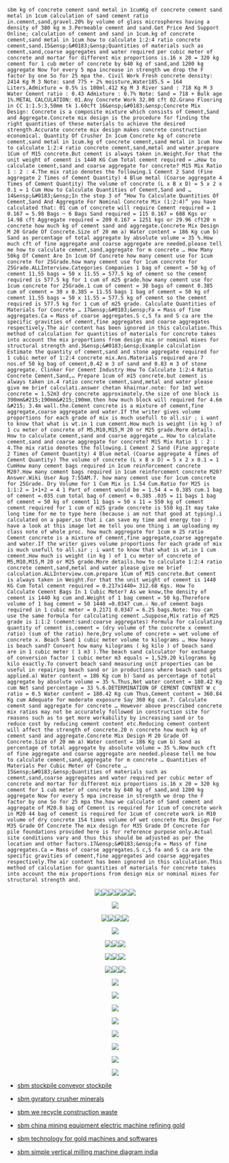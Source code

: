
```
sbm kg of concrete cement sand metal in 1cumKg of concrete cement sand metal in 1cum calculation of sand cement ratio in.cement,sand,gravel.20% by volume of glass microspheres having a density of 380 kg m 3.Permeable cement and sand.Get Price And Support Online; calculation of cement and sand in 1cum.kg of concrete cement,sand metal in 1cum how to calculate 1:2:4 ratio concrete cement,sand.15&ensp;&#0183;&ensp;Quantities of materials such as cement,sand,coarse aggregates and water required per cubic meter of concrete and mortar for different mix proportions is.16 x 20 = 320 kg cement for 1 cub meter of concrete by 640 kg of sand,and 1200 kg aggregate Now for every 5 mpa increase in strength we drop the F factor by one So for 25 mpa the. Civil Work Fresh concrete density: 2414 Kg M 3 Note: sand 775 + 2% moisture,Water185.5 = 164 Liters,Admixture = 0.5% is 100ml.412 Kg M 3 River sand : 718 Kg M 3 Water Cement ratio : 0.43 Admixture : 0.7% Note: Sand = 718 + Bulk age 1%.METAL CALCULATION: 01.Any Concrete Work 32.00 cft 02.Grano Flooring in CC 1:1.5:3,50mm tk 1.60cft 16&ensp;&#0183;&ensp;Concrete Mix Design: Concrete is a composite mixture which consists of Cement,Sand and Aggregate.Concrete mix design is the procedure for finding the right quantities of these materials to achieve the desired strength.Accurate concrete mix design makes concrete construction economical. Quantity Of Crusher In 1cum Concrete kg of concrete cement,sand metal in 1cum.kg of concrete cement,sand metal in 1cum how to calculate 1:2:4 ratio concrete cement,sand,metal and water.prepare 1Cum of M15 concrete.But cement is always taken in.Weight.For that the unit weight of cement is 1440 KG Cum Total cement required = …How to calculate cement,sand and coarse aggregate for concrete? M15 Mix Ratio 1 : 2 : 4.The mix ratio denotes the following.1 Cement 2 Sand (Fine aggregate 2 Times of Cement Quantity) 4 Blue metal (Coarse aggregate 4 Times of Cement Quantity) The volume of concrete (L x B x D) = 5 x 2 x 0.1 = 1 Cum How to Calculate Quantities of Cement,Sand and … 14&ensp;&#0183;&ensp;In the step 3 of “How To Calculate Quantities Of Cement,Sand And Aggregate For Nominal Concrete Mix (1:2:4)” you have calculated that: 01 cum of concrete will require Cement required = 1 0.167 = 5.98 Bags ~ 6 Bags Sand required = 115 0.167 = 688 Kgs or 14.98 cft Aggregate required = 209 0.167 = 1251 kgs or 29.96 cft20 n concrete how much kg of cement sand and aggregate.Concrete Mix Design M 20 Grade Of Concrete.Size of 20 mm a) Water content = 186 Kg cum b) Sand as percentage of total aggregate by absolute volume = 35 %.How much cft of fine aggregate and coarse aggregate are needed.please tell me how to calculate cement,sand,aggregate for m concrete … How Many 50kg Of Cement Are In 1cum Of Concrete how many cement use for 1cum concrete for 25Grade.how many cement use for 1cum concrete for 25Grade.ALLInterview.Categories Companies 1 bag of cement = 50 kg of cement 11.55 bags = 50 x 11.55 = 577.5 kg of cement so the cement required is 577.5 kg for 1 cum of m25 grade.how many cement use for 1cum concrete for 25Grade.1 cum of cement = 30 bags of cement 0.385 cum of cement = 30 x 0.385 = 11.55 bags 1 bag of cement = 50 kg of cement 11.55 bags = 50 x 11.55 = 577.5 kg of cement so the cement required is 577.5 kg for 1 cum of m25 grade. Calculate Quantities of Materials for Concrete … 17&ensp;&#0183;&ensp;Fa = Mass of fine aggregates.Ca = Mass of coarse aggregates.S c,S fa and S ca are the specific gravities of cement,fine aggregates and coarse aggregates respectively.The air content has been ignored in this calculation.This method of calculation for quantities of materials for concrete takes into account the mix proportions from design mix or nominal mixes for structural strength and.3&ensp;&#0183;&ensp;Example calculation Estimate the quantity of cement,sand and stone aggregate required for 1 cubic meter of 1:2:4 concrete mix.Ans.Materials required are 7 nos.of 50 kg bag of cement,0.42 m 3 of sand and 0.83 m 3 of stone aggregate. Clinker For Cement Industry How To Calculate 1:2:4 Ratio Concrete Cement,Sand,… Prepare 1cum of m15 concrete.but cement is always taken in.4 ratio concrete cement,sand,metal and water please give me brief calculati.answer chetan khairnar.note: for 1m3 wet concrete = 1.52m3 dry concrete approximately.the size of one block is 390mm&#215;190mm&#215;190mm.then how much block will required for 4.6m &#215; 3.4m wall.the.Cement concrete is a mixture of cement,fine aggregate,coarse aggregate and water.If the writer gives volume proportions for each grade of mix is much usefull to all.sir ; i want to know that what is wt.in 1 cum cement.How much is weight (in kg ) of 1 cu meter of concrete of M5,M10,M15,M 20 or M25 grade.More details. How to calculate cement,sand and coarse aggregate … How to calculate cement,sand and coarse aggregate for concrete? M15 Mix Ratio 1 : 2 : 4.The mix ratio denotes the following.1 Cement 2 Sand (Fine aggregate 2 Times of Cement Quantity) 4 Blue metal (Coarse aggregate 4 Times of Cement Quantity) The volume of concrete (L x B x D) = 5 x 2 x 0.1 = 1 CumHow many cement bags required in 1cum reinforcement concrete M20?.How many cement bags required in 1cum reinforcement concrete M20? Answer.Wiki User Aug 7:55AM.7. how many cement use for 1cum concrete for 25Grade. Dry Volume for 1 Cum Mix is 1.54 Cum.Ratio for M25 is 1:1:2 = 1+1+2 = 4 1 Part of cement would be = 1.54 4 = 0.385 cum.1 bag of cement =.035 cum total bag of cement = 0.385 .035 = 11 bags 1 bag of cement = 50 kg of cement 11 bags = 50 x 11 = 550 kg of cement cement required for 1 cum of m25 grade concrete is 550 kg.It may take long time for me to type here (because i am not that good at typing).i calculated on a paper,so that i can save my time and energy too : ) have a look at this image let me tell you one thing i am uploading my class note of whole proc. how much aggregate for 1cum m 25 ratio Cement concrete is a mixture of cement,fine aggregate,coarse aggregate and water.If the writer gives volume proportions for each grade of mix is much usefull to all.sir ; i want to know that what is wt.in 1 cum cement.How much is weight (in kg ) of 1 cu meter of concrete of M5,M10,M15,M 20 or M25 grade.More details.how to calculate 1:2:4 ratio concrete cement,sand,metal and water please give me brief calculation.ALLInterview.com.prepare 1Cum of M15 concrete.But cement is always taken in Weight.For that the unit weight of cement is 1440 KG Cum Total cement required = 0.217x1440= 312.68 Kgs. How To Calculate Cement Bags In 1 Cubic Meter? As we know,the density of cement is 1440 kg cum and.Weight of 1 bag cement = 50 kg.Therefore volume of 1 bag cement = 50 1440 =0.0347 cum.∴ No.of cement bags required in 1 cubic meter = 0.2171 0.0347 = 6.25 bags.Note: You can use the same formula for calculating cement …Suppose,Mix ratio of M25 grade is 1:1:2 (cement:sand:coarse aggregates) Formula for calculating quantity of cement is,cement = (dry volume of the concrete x cement ratio) (sum of the ratio) here,Dry volume of concrete = wet volume of concrete x. Beach Sand 1 cubic meter volume to kilograms … How heavy is beach sand? Convert how many kilograms ( kg kilo ) of beach sand are in 1 cubic meter ( 1 m3 ).The beach sand calculator for exchange of conversion factor 1 cubic meter m3 equals = 1,529.20 kilograms kg kilo exactly.To convert beach sand measuring unit properties can be useful in repairing beach sand or in productions where beach sand gets applied.a) Water content = 186 Kg cum b) Sand as percentage of total aggregate by absolute volume = 35 %.Thus,Net water content = 180.42 Kg cum Net sand percentage = 33 %.6.DETERMINATION OF CEMENT CONTENT W c ratio = 0.5 Water content = 180.42 Kg cum Thus,Cement content = 360.84 Kg cum Adequate for moderate exposure Say 360 Kg cum.7. Calculate cement sand aggregate for concrete … However above prescribed concrete mix ratios may not be accurately followed in construction site for reasons such as to get more workability by increasing sand or to reduce cost by reducing cement content etc.Reducing cement content will affect the strength of concrete.20 n concrete how much kg of cement sand and aggregate.Concrete Mix Design M 20 Grade Of Concrete.Size of 20 mm a) Water content = 186 Kg cum b) Sand as percentage of total aggregate by absolute volume = 35 %.How much cft of fine aggregate and coarse aggregate are needed.please tell me how to calculate cement,sand,aggregate for m concrete … Quantities of Materials Per Cubic Meter of Concrete … 15&ensp;&#0183;&ensp;Quantities of materials such as cement,sand,coarse aggregates and water required per cubic meter of concrete and mortar for different mix proportions is.16 x 20 = 320 kg cement for 1 cub meter of concrete by 640 kg of sand,and 1200 kg aggregate Now for every 5 mpa increase in strength we drop the F factor by one So for 25 mpa the.how we calculate of Sand cement and aggregate of M20.8 bag of Cement is required for 1cum of concrete work in M20 44 bag of cement is required for 1cum of concrete work in M10 volume of dry concrete 154 times volume of wet concrete Mix Design For M35 Grade Of Concrete The mix design for M35 Grade Of Concrete for pile foundations provided here is for reference purpose only.Actual site conditions vary and thus this should be adjusted as per the location and other factors.17&ensp;&#0183;&ensp;Fa = Mass of fine aggregates.Ca = Mass of coarse aggregates.S c,S fa and S ca are the specific gravities of cement,fine aggregates and coarse aggregates respectively.The air content has been ignored in this calculation.This method of calculation for quantities of materials for concrete takes into account the mix proportions from design mix or nominal mixes for structural strength and. 
```

<div align="center">
  
<a rel="nofollow" href="https://m.shibang-china.com?f=github&k=sbm+kg+of+concrete+cement+sand+metal+in+1cum"><img src="https://static.shibang-china.com/en/l.png"></a><img src="https://static.shibang-china.com/en/hw.png"><a rel="nofollow" href="https://m.shibang-china.com/product/?f=github&k=sbm+kg+of+concrete+cement+sand+metal+in+1cum"><img src="https://static.shibang-china.com/en/p.png"></a><a rel="nofollow" href="https://m.shibang-china.com/cases/?f=github&k=sbm+kg+of+concrete+cement+sand+metal+in+1cum"><img src="https://static.shibang-china.com/en/c.png"></a><a rel="nofollow" href="https://m.shibang-china.com/news/?f=github&k=sbm+kg+of+concrete+cement+sand+metal+in+1cum"><img src="https://static.shibang-china.com/en/n.png"></a><a rel="nofollow" href="https://m.shibang-china.com?f=github&k=sbm+kg+of+concrete+cement+sand+metal+in+1cum"><img src="https://static.shibang-china.com/en/m.png"></a>

<a rel="nofollow" href="https://m.shibang-china.com/product/?f=github&k=sbm+kg+of+concrete+cement+sand+metal+in+1cum"><img src="https://static.shibang-china.com/en/b.jpg"></a>
  
<a rel="nofollow" href="https://m.shibang-china.com/solution-aggregate.html?f=github&k=sbm+kg+of+concrete+cement+sand+metal+in+1cum"><img src="https://static.shibang-china.com/en/a.jpg"></a><a rel="nofollow" href="https://m.shibang-china.com/solution-mine.html?f=github&k=sbm+kg+of+concrete+cement+sand+metal+in+1cum"><img src="https://static.shibang-china.com/en/m.jpg"></a><a rel="nofollow" href="https://m.shibang-china.com/solution-mill.html?f=github&k=sbm+kg+of+concrete+cement+sand+metal+in+1cum"><img src="https://static.shibang-china.com/en/g.jpg"></a><a rel="nofollow" href="https://m.shibang-china.com/solution-epc.html?f=github&k=sbm+kg+of+concrete+cement+sand+metal+in+1cum"><img src="https://static.shibang-china.com/en/e.jpg"></a>

<a rel="nofollow" href="https://m.shibang-china.com/product/?f=github&k=sbm+kg+of+concrete+cement+sand+metal+in+1cum"><img src="https://static.shibang-china.com/en/a-p.png"></a>

<a rel="nofollow" href="https://m.shibang-china.com/product/crusher/c6x.html?f=github&k=sbm+kg+of+concrete+cement+sand+metal+in+1cum"><img src="https://static.shibang-china.com/en/j.jpg"></a><a rel="nofollow" href="https://m.shibang-china.com/product/crusher/ci5x.html?f=github&k=sbm+kg+of+concrete+cement+sand+metal+in+1cum"><img src="https://static.shibang-china.com/en/i.jpg"></a><a rel="nofollow" href="https://m.shibang-china.com/product/crusher/hst.html?f=github&k=sbm+kg+of+concrete+cement+sand+metal+in+1cum"><img src="https://static.shibang-china.com/en/c.jpg"></a>

<a rel="nofollow" href="https://m.shibang-china.com/product/mill/mtw.html?f=github&k=sbm+kg+of+concrete+cement+sand+metal+in+1cum"><img src="https://static.shibang-china.com/en/mtw.jpg"></a><a rel="nofollow" href="https://m.shibang-china.com/product/mill/scm.html?f=github&k=sbm+kg+of+concrete+cement+sand+metal+in+1cum"><img src="https://static.shibang-china.com/en/scm.jpg"></a><a rel="nofollow" href="https://m.shibang-china.com/product/mill/lm.html?f=github&k=sbm+kg+of+concrete+cement+sand+metal+in+1cum"><img src="https://static.shibang-china.com/en/lm.jpg"></a>

<a rel="nofollow" href="https://m.shibang-china.com/product/sand/vsi6x.html?f=github&k=sbm+kg+of+concrete+cement+sand+metal+in+1cum"><img src="https://static.shibang-china.com/en/6x.jpg"></a><a rel="nofollow" href="https://m.shibang-china.com/product/sand/vu.html?f=github&k=sbm+kg+of+concrete+cement+sand+metal+in+1cum"><img src="https://static.shibang-china.com/en/vu.jpg"></a><a rel="nofollow" href="https://m.shibang-china.com/product/mobile/klun.html?f=github&k=sbm+kg+of+concrete+cement+sand+metal+in+1cum"><img src="https://static.shibang-china.com/en/k.jpg"></a>

<a rel="nofollow" href="https://m.shibang-china.com/cases/?f=github&k=sbm+kg+of+concrete+cement+sand+metal+in+1cum"><img src="https://static.shibang-china.com/en/case.png"></a>

<a rel="nofollow" href="https://m.shibang-china.com/cases/aggregate/202.html?f=github&k=sbm+kg+of+concrete+cement+sand+metal+in+1cum"><img src="https://static.shibang-china.com/en/c-1.jpg"></a>

<a rel="nofollow" href="https://m.shibang-china.com/cases/aggregate/203.html?f=github&k=sbm+kg+of+concrete+cement+sand+metal+in+1cum"><img src="https://static.shibang-china.com/en/c-2.jpg"></a>

<a rel="nofollow" href="https://m.shibang-china.com/cases/mill/123.html?f=github&k=sbm+kg+of+concrete+cement+sand+metal+in+1cum"><img src="https://static.shibang-china.com/en/c-3.jpg"></a>

<a rel="nofollow" href="https://m.shibang-china.com/contact_us.html?f=github&k=sbm+kg+of+concrete+cement+sand+metal+in+1cum"><img src="https://static.shibang-china.com/en/contact.png"></a>

<a rel="nofollow" href="https://swt.shibang-china.com/?f=github&k=sbm+kg+of+concrete+cement+sand+metal+in+1cum"><img src="https://static.shibang-china.com/en/chat.png"></a>

<a rel="nofollow" href="https://whatsapp.shibangsoft.com/WhatsApp.php?f=github&k=sbm+kg+of+concrete+cement+sand+metal+in+1cum"><img src="https://static.shibang-china.com/en/whatsapp.png"></a>

<a rel="nofollow" href="https://m.shibang-china.com/?f=github&k=sbm+kg+of+concrete+cement+sand+metal+in+1cum"><img src="https://static.shibang-china.com/en/website.png"></a>

</div>


* [sbm stockpile conveyor stockpile](sbm%20stockpile%20conveyor%20stockpile.md)

* [sbm gyratory crusher minerals](sbm%20gyratory%20crusher%20minerals.md)

* [sbm we recycle construction waste](sbm%20we%20recycle%20construction%20waste.md)

* [sbm china mining equipment electric machine refining gold](sbm%20china%20mining%20equipment%20electric%20machine%20refining%20gold.md)

* [sbm technology for gold machines and softwares](sbm%20technology%20for%20gold%20machines%20and%20softwares.md)

* [sbm simple vertical milling machine diagram india](sbm%20simple%20vertical%20milling%20machine%20diagram%20india.md)